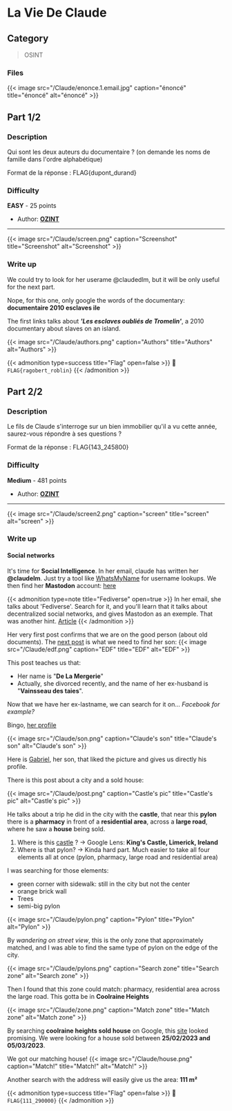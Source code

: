# La Vie De Claude


## Category

> OSINT

### Files

{{< image src="/Claude/enonce.1.email.jpg" caption="énoncé" title="énoncé" alt="énoncé" >}}

## Part 1/2

### Description

Qui sont les deux auteurs du documentaire ? (on demande les noms de famille dans l'ordre alphabétique)

Format de la réponse : FLAG{dupont_durand}

### Difficulty

**EASY** - 25 points

- Author: **[OZINT](ozint.euu)**
---

{{< image src="/Claude/screen.png" caption="Screenshot" title="Screenshot" alt="Screenshot" >}}

### Write up

We could try to look for her userame @claudedlm, but it will be only useful for the next part.

Nope, for this one, only google the words of the documentary: **documentaire 2010 esclaves ile**

The first links talks about ___'Les esclaves oubliés de Tromelin'___, a 2010 documentary about slaves on an island.

{{< image src="/Claude/authors.png" caption="Authors" title="Authors" alt="Authors" >}}

{{< admonition type=success title="Flag" open=false >}}
:triangular_flag_on_post: `FLAG{ragobert_roblin}`
{{< /admonition >}}

## Part 2/2

### Description

Le fils de Claude s'interroge sur un bien immobilier qu'il a vu cette année, saurez-vous répondre à ses questions ?

Format de la réponse : FLAG{143_245800}

### Difficulty

**Medium** - 481 points

- Author: **[OZINT](ozint.euu)**
---

{{< image src="/Claude/screen2.png" caption="screen" title="screen" alt="screen" >}}

### Write up

#### Social networks

It's time for **Social Intelligence**. In her email, claude has written her **@claudelm**. Just try a tool like [WhatsMyName](https://whatsmyname.app/) for username lookups.
We then find her **Mastodon** account: [here](https://mastodon.social/@claudedlm)

{{< admonition type=note title="Fediverse" open=true >}}
In her email, she talks about 'Fediverse'. Search for it, and you'll learn that it talks about decentralized social networks, and gives Mastodon as an exemple. That was another hint.
[Article](https://www.radiofrance.fr/franceinter/podcasts/veille-sanitaire/veille-sanitaire-du-vendredi-08-septembre-2023-8005700)
{{< /admonition >}}

Her very first post confirms that we are on the good person (about old documents). The [next post](https://mastodon.social/@claudedlm/110509127588935440) is what we need to find her son:
{{< image src="/Claude/edf.png" caption="EDF" title="EDF" alt="EDF" >}}


This post teaches us that:
- Her name is "**De La Mergerie**"
- Actually, she divorced recently, and the name of her ex-husband is "**Vainsseau des taies**".

Now that we have her ex-lastname, we can search for it on... *Facebook for example?*

Bingo, [her profile](https://www.facebook.com/profile.php?id=100093107636294)

{{< image src="/Claude/son.png" caption="Claude's son" title="Claude's son" alt="Claude's son" >}}

Here is [Gabriel](https://www.facebook.com/profile.php?id=100093519045761), her son, that liked the picture and gives us directly his profile.

There is this post about a city and a sold house:

{{< image src="/Claude/post.png" caption="Castle's pic" title="Castle's pic" alt="Castle's pic" >}}

He talks about a trip he did in the city with the **castle**,
that near this **pylon** there is a **pharmacy** in front of a **residential area**, across a **large road**,
where he saw a **house** being sold.

1. Where is this [castle](/Claude/castle.jpg) ? -> Google Lens: **King's Castle, Limerick, Ireland**
2. Where is that pylon? -> Kinda hard part. Much easier to take all four elements all at once (pylon, pharmacy, large road and residential area)

I was searching for those elements:
- green corner with sidewalk: still in the city but not the center
- orange brick wall
- Trees
- semi-big pylon

{{< image src="/Claude/pylon.png" caption="Pylon" title="Pylon" alt="Pylon" >}}

By *wandering on street view*, this is the only zone that approximately matched,
and I was able to find the same type of pylon on the edge of the city.

{{< image src="/Claude/pylons.png" caption="Search zone" title="Search zone" alt="Search zone" >}}

Then I found that this zone could match: pharmacy, residential area across the large road. This gotta be in **Coolraine Heights** 

{{< image src="/Claude/zone.png" caption="Match zone" title="Match zone" alt="Match zone" >}}

By searching **coolraine heights sold house** on Google, this [site](https://proper.ie/county/Limerick/area/Coolraine%20Heights) looked promising.
We were looking for a house sold between **25/02/2023 and 05/03/2023**.

We got our matching house!
{{< image src="/Claude/house.png" caption="Match!" title="Match!" alt="Match!" >}}

Another search with the address will easily give us the area: **111 m²**

{{< admonition type=success title="Flag" open=false >}}
:triangular_flag_on_post: `FLAG{111_290000}`
{{< /admonition >}}

